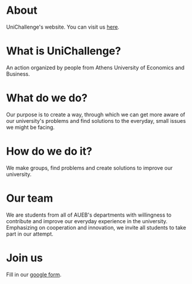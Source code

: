 # About
UniChallenge's website.
You can visit us [here](https://www.unichallenge.gr "UniChallenge's HomePage").

# What is UniChallenge?
An action organized by people from Athens University of Economics and Business.

# What do we do?
Our purpose is to create a way, through which we can get more aware of our university's problems and find solutions to the everyday, small issues we might be facing.

# How do we do it?
We make groups, find problems and create solutions to improve our university.

# Our team
We are students from all of AUEB's departments with willingness to contribute and improve our everyday experience in the university. Emphasizing on cooperation and innovation, we invite all students to take part in our attempt.

# Join us
Fill in our [google form](https://docs.google.com/forms/d/e/1FAIpQLSd8CPvoC7uwcMErgtebfokAWPKE8pVLxQBsqU61Lk6qlMEq5w/viewform "UniChallenge's google form").
